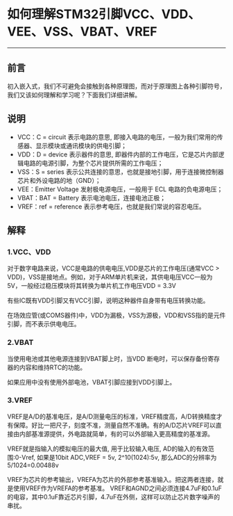 # 如何理解STM32引脚VCC、VDD、VEE、VSS、VBAT、VREF

---

## 前言

初入嵌入式，我们不可避免会接触到各种原理图，而对于原理图上各种引脚符号，我们又该如何理解和学习呢？下面我们详细讲解。

## 说明

* VCC：C = circuit 表示电路的意思, 即接入电路的电压，一般为我们常用的传感器、显示模块或通讯模块的供电引脚；
* VDD：D = device 表示器件的意思, 即器件内部的工作电压，它是芯片内部逻辑电路的电源引脚，为整个芯片提供所需的工作电压；
* VSS：S = series 表示公共连接的意思，也就是接地引脚，用于连接微控制器芯片和外设电路的地（GND）；
* VEE：Emitter Voltage 发射极电源电压，一般用于 ECL 电路的负电源电压；
* VBAT：BAT = Battery 表示电池电压，连接电池正极；
* VREF：ref = reference 表示参考电压，也就是我们常说的容忍电压。

## 解释

### 1.VCC、VDD

对于数字电路来说，VCC是电路的供电电压,VDD是芯片的工作电压(通常VCC > VDD)，VSS是接地点。例如，对于ARM单片机来说，其供电电压VCC一般为5V，一般经过稳压模块将其转换为单片机工作电压VDD = 3.3V

有些IC既有VDD引脚又有VCC引脚，说明这种器件自身带有电压转换功能。

在场效应管(或COMS器件)中，VDD为漏极，VSS为源极，VDD和VSS指的是元件引脚，而不表示供电电压。

### 2.VBAT

当使用电池或其他电源连接到VBAT脚上时，当VDD 断电时，可以保存备份寄存器的内容和维持RTC的功能。

如果应用中没有使用外部电池，VBAT引脚应接到VDD引脚上。

### 3.VREF

VREF是A/D的基准电压，是A/D测量电压的标准，VREF精度高，A/D转换精度才有保障。好比一把尺子，刻度不准，测量自然不准确。有的A/D芯片VREF可以直接由内部基准源提供，外电路就简单，有的可以外部输入更高精度的基准源。

VREF就是指输入的模拟电压的最大值, 用于比较输入电压, AD的输入的有效范围:0-Vref, 如果是10bit ADC,VREF = 5v, 2^10(1024):5v, 那么ADC的分辨率为5/1024=0.00488v

VREF为芯片的参考输出，VREFA为芯片的外部参考基准输入。把这两者连接，就是使用VREF作为VREFA的参考基准。
VREF和AGND之间必须连接4.7uF和0.1uF的电容，其中0.1uF靠近芯片引脚，4.7uF在外侧，这样可以防止芯片数字噪声的串扰。